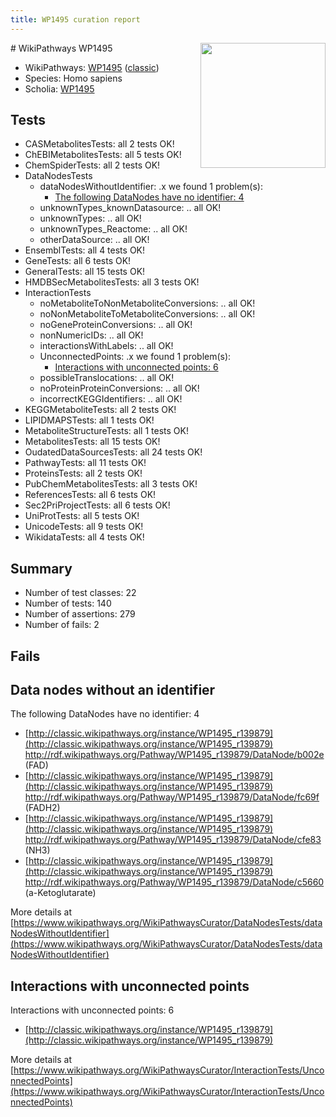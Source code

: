 ```yaml
---
title: WP1495 curation report
---
```


<img style="float: right; width: 200px" src="https://upload.wikimedia.org/wikipedia/commons/thumb/8/83/Wplogo_with_text_500.png/640px-Wplogo_with_text_500.png" />
# WikiPathways WP1495

* WikiPathways: [WP1495](https://wikipathways.org/pathways/WP1495) ([classic](https://classic.wikipathways.org/instance/WP1495))
* Species: Homo sapiens
* Scholia: [WP1495](https://scholia.toolforge.org/wikipathways/WP1495)
## Tests
* CASMetabolitesTests: all 2 tests OK!
* ChEBIMetabolitesTests: all 5 tests OK!
* ChemSpiderTests: all 2 tests OK!
* DataNodesTests
    * dataNodesWithoutIdentifier: .x we found 1 problem(s):
        * [The following DataNodes have no identifier: 4](#d2d32fa3)
    * unknownTypes_knownDatasource: .. all OK!
    * unknownTypes: .. all OK!
    * unknownTypes_Reactome: .. all OK!
    * otherDataSource: .. all OK!
* EnsemblTests: all 4 tests OK!
* GeneTests: all 6 tests OK!
* GeneralTests: all 15 tests OK!
* HMDBSecMetabolitesTests: all 3 tests OK!
* InteractionTests
    * noMetaboliteToNonMetaboliteConversions: .. all OK!
    * noNonMetaboliteToMetaboliteConversions: .. all OK!
    * noGeneProteinConversions: .. all OK!
    * nonNumericIDs: .. all OK!
    * interactionsWithLabels: .. all OK!
    * UnconnectedPoints: .x we found 1 problem(s):
        * [Interactions with unconnected points: 6](#35a61ade)
    * possibleTranslocations: .. all OK!
    * noProteinProteinConversions: .. all OK!
    * incorrectKEGGIdentifiers: .. all OK!
* KEGGMetaboliteTests: all 2 tests OK!
* LIPIDMAPSTests: all 1 tests OK!
* MetaboliteStructureTests: all 1 tests OK!
* MetabolitesTests: all 15 tests OK!
* OudatedDataSourcesTests: all 24 tests OK!
* PathwayTests: all 11 tests OK!
* ProteinsTests: all 2 tests OK!
* PubChemMetabolitesTests: all 3 tests OK!
* ReferencesTests: all 6 tests OK!
* Sec2PriProjectTests: all 6 tests OK!
* UniProtTests: all 5 tests OK!
* UnicodeTests: all 9 tests OK!
* WikidataTests: all 4 tests OK!


## Summary

* Number of test classes: 22
* Number of tests: 140
* Number of assertions: 279
* Number of fails: 2

## Fails

<a name="d2d32fa3" />

## Data nodes without an identifier

The following DataNodes have no identifier: 4

* [http://classic.wikipathways.org/instance/WP1495_r139879](http://classic.wikipathways.org/instance/WP1495_r139879) http://rdf.wikipathways.org/Pathway/WP1495_r139879/DataNode/b002e (FAD)
* [http://classic.wikipathways.org/instance/WP1495_r139879](http://classic.wikipathways.org/instance/WP1495_r139879) http://rdf.wikipathways.org/Pathway/WP1495_r139879/DataNode/fc69f (FADH2)
* [http://classic.wikipathways.org/instance/WP1495_r139879](http://classic.wikipathways.org/instance/WP1495_r139879) http://rdf.wikipathways.org/Pathway/WP1495_r139879/DataNode/cfe83 (NH3)
* [http://classic.wikipathways.org/instance/WP1495_r139879](http://classic.wikipathways.org/instance/WP1495_r139879) http://rdf.wikipathways.org/Pathway/WP1495_r139879/DataNode/c5660 (a-Ketoglutarate)


More details at [https://www.wikipathways.org/WikiPathwaysCurator/DataNodesTests/dataNodesWithoutIdentifier](https://www.wikipathways.org/WikiPathwaysCurator/DataNodesTests/dataNodesWithoutIdentifier)

<a name="35a61ade" />

## Interactions with unconnected points

Interactions with unconnected points: 6

* [http://classic.wikipathways.org/instance/WP1495_r139879](http://classic.wikipathways.org/instance/WP1495_r139879)


More details at [https://www.wikipathways.org/WikiPathwaysCurator/InteractionTests/UnconnectedPoints](https://www.wikipathways.org/WikiPathwaysCurator/InteractionTests/UnconnectedPoints)

